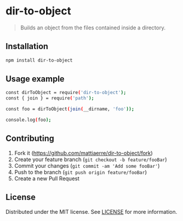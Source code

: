# dir-to-object

> Builds an object from the files contained inside a directory.

## Installation

```bash
npm install dir-to-object
```

## Usage example

```bash
const dirToObject = require('dir-to-object');
const { join } = require('path');

const foo = dirToObject(join(__dirname, 'foo'));

console.log(foo);
```

## Contributing

1. Fork it (<https://github.com/mattiaerre/dir-to-object/fork>)
2. Create your feature branch (`git checkout -b feature/fooBar`)
3. Commit your changes (`git commit -am 'Add some fooBar'`)
4. Push to the branch (`git push origin feature/fooBar`)
5. Create a new Pull Request

## License

Distributed under the MIT license. See [LICENSE](LICENSE) for more information.
